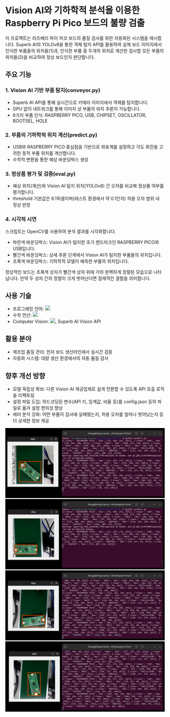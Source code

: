 # Vision AI와 기하학적 분석을 이용한 Raspberry Pi Pico 보드의 불량 검출

이 프로젝트는 라즈베리 파이 피코 보드의 품질 검사를 위한 자동화된 시스템을 제시합니다. Superb AI의 YOLOv8을 통한 객체 탐지 API를 활용하여 실제 보드 이미지에서 인식한 부품들의 위치들(1)과, 인식한 부품 중 두개의 위치로 계산한 검사할 모든 부품의 위치들(2)을 비교하여 정상 보드인지 판단합니다.

## 주요 기능
### 1. Vision AI 기반 부품 탐지(conveyor.py)
- Superb AI API를 통해 실시간으로 카메라 이미지에서 객체를 탐지합니다.
- GPU 없이 네트워크를 통해 이미지 상 부품의 위치 추론이 가능합니다.
- 6가지 부품 인식: RASPBERRY PICO, USB, CHIPSET, OSCILLATOR, BOOTSEL, HOLE

### 2. 부품의 기하학적 위치 계산(predict.py)
- USB와 RASPBERRY PICO 중심점을 기반으로 좌표계를 설정하고 각도 회전을 고려한 동적 부품 위치를 계산합니다.
- 수학적 변환을 통한 예상 바운딩박스 생성

### 3. 정상품 평가 및 검증(eval.py)
- 예상 위치(계산)와 Vision AI 탐지 위치(YOLOv8) 간 오차를 비교해 정상품 여부를 평가합니다.
- threshold 기본값은 8.1픽셀이며(테스트 환경에서 약 0.1인치) 허용 오차 범위 내 정상 판정

### 4. 시각적 시연
스크립트는 OpenCV를 사용하여 분석 결과를 시각화합니다.
- 파란색 바운딩박스: Vision AI가 탐지한 초기 랜드마크인 RASPBERRY PICO와 USB입니다.
- 빨간색 바운딩박스: 상세 추론 단계에서 Vision AI가 탐지한 부품들의 위치입니다.
- 초록색 바운딩박스: 기하학적 모델이 예측한 부품의 위치입니다.

정상적인 보드는 초록색 상자가 빨간색 상자 위에 거의 완벽하게 정렬된 모습으로 나타납니다. 만약 두 상자 간의 정렬이 크게 벗어난다면 잠재적인 결함을 의미합니다.

## 사용 기술
- 프로그래밍 언어: <img src="https://img.shields.io/badge/Python-3776AB?style=for-the-badge&logo=python&logoColor=white">
- 수학 연산: <img src="https://img.shields.io/badge/Numpy-777BB4?style=for-the-badge&logo=numpy&logoColor=white">
- Computer Vision: <img src="https://img.shields.io/badge/OpenCV-27338e?style=for-the-badge&logo=OpenCV&logoColor=white">, Superb AI Vision API

## 활용 분야
- 제조업 품질 관리: 전자 보드 생산라인에서 실시간 검증
- 자동화 시스템: 대량 생산 환경에서의 자동 품질 검사

## 향후 개선 방향
- 모델 독립성 확보: 다른 Vision AI 제공업체로 쉽게 전환할 수 있도록 API 호출 로직을 리팩토링
- 설정 파일 도입: 하드코딩된 변수(API 키, 임계값, 비율 등)를 config.json 등의 파일로 옮겨 설정 편의성 향상
- 에러 분석 강화: 어떤 부품이 검사에 실패했는지, 허용 오차를 얼마나 벗어났는지 등 더 상세한 정보 제공

![alt text](https://github.com/idingg/pcb-qc-ai/blob/main/screenshot/1.png?raw=true)
![alt text](https://github.com/idingg/pcb-qc-ai/blob/main/screenshot/2.png?raw=true)
![alt text](https://github.com/idingg/pcb-qc-ai/blob/main/screenshot/3.png?raw=true)
![alt text](https://github.com/idingg/pcb-qc-ai/blob/main/screenshot/4.png?raw=true)
